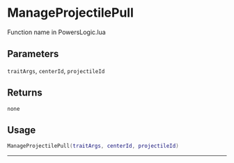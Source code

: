 # ManageProjectilePull
Function name in PowersLogic.lua
## Parameters
`traitArgs`, `centerId`, `projectileId`
## Returns
`none`
## Usage
```lua
ManageProjectilePull(traitArgs, centerId, projectileId)
```
---
